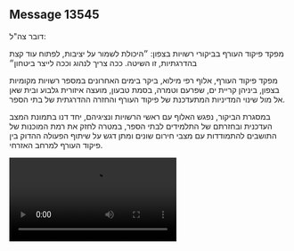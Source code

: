 ## Message 13545

דובר צה"ל: 

מפקד פיקוד העורף בביקורי רשויות בצפון: ״היכולת לשמור על יציבות, לפתוח עוד קצת בהדרגתיות, זו השיטה. ככה צריך לנהוג וככה לייצר ביטחון״

מפקד פיקוד העורף, אלוף רפי מילוא, ביקר בימים האחרונים במספר רשויות מקומיות בצפון, ביניהן קריית ים, שפרעם וטמרה, בסמת טבעון, מועצה איזורית גלבוע ובית שאן אל מול שינוי המדיניות המתעדכנת של פיקוד העורף והחזרה ההדרגתית של בתי הספר.

במסגרת הביקור, נפגש האלוף עם ראשי הרשויות ונציגיהם, יחד דנו בתמונת המצב העדכנית ובחזרתם של התלמידים לבתי הספר, במטרה לחזק את רמת המוכנות של התושבים להתמודדות עם מצבי חירום שונים ומתן דגש על שיתוף הפעולה ההדוק בין פיקוד העורף למרחב האזרחי.

![Video](https://data.iron-swords.co.il/2024/November/07/13545/13545_media.mp4)
